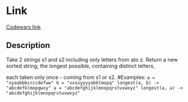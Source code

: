 # Link
[Codewars link](https://www.codewars.com/kata/5656b6906de340bd1b0000ac/train/python)

## Description
Take 2 strings s1 and s2 including only letters from ato z. Return a new sorted string, the longest possible, containing distinct letters,

each taken only once - coming from s1 or s2. #Examples: ``` a = "xyaabbbccccdefww" b = "xxxxyyyyabklmopq" longest(a, b) -> "abcdefklmopqwxy"
a = "abcdefghijklmnopqrstuvwxyz" longest(a, a) -> "abcdefghijklmnopqrstuvwxyz" ```
